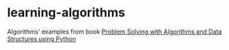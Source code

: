 # learning-algorithms

Algorithms' examples from book [Problem Solving with Algorithms and Data Structures using Python](https://runestone.academy/runestone/static/pythonds/index.html)